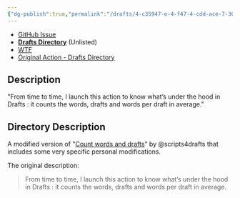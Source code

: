 ```yaml
---
{"dg-publish":true,"permalink":"/drafts/4-c35947-e-4-f47-4-cdd-ace-7-30-e392-ad-43-f8-2/","dgHomeLink":true,"dgPassFrontmatter":false}
---
```


- [GitHub Issue](https://github.com/extratone/drafts/issues/70)
- [**Drafts Directory**](https://directory.getdrafts.com/a/2BA) (Unlisted)
- [WTF](https://davidblue.wtf/drafts/4C35947E-4F47-4CDD-ACE7-30E392AD43F8.html) 
- [Original Action - Drafts Directory](https://directory.getdrafts.com/a/1zz)

## Description

"From time to time, I launch this action to know what’s under the hood in Drafts : it counts the words, drafts and words per draft in average."

## Directory Description

A modified version of "[Count words and drafts](https://directory.getdrafts.com/a/1zz)" by @scripts4drafts that includes some very specific personal modifications. 

The original description:

> From time to time, I launch this action to know what’s under the hood in Drafts : it counts the words, drafts and words per draft in average.